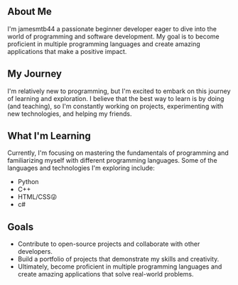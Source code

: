 

## About Me

I'm jamesmtb44 a passionate beginner developer eager to dive into the world of programming and software development. My goal is to become proficient in multiple programming languages and create amazing applications that make a positive impact.

## My Journey

I'm relatively new to programming, but I'm excited to embark on this journey of learning and exploration. I believe that the best way to learn is by doing (and teaching), so I'm constantly working on projects, experimenting with new technologies, and helping my friends.

## What I'm Learning

Currently, I'm focusing on mastering the fundamentals of programming and familiarizing myself with different programming languages. Some of the languages and technologies I'm exploring include:

- Python
- C++
- HTML/CSS😜
- c#




## Goals

- Contribute to open-source projects and collaborate with other developers.
- Build a portfolio of projects that demonstrate my skills and creativity.
- Ultimately, become proficient in multiple programming languages and create amazing applications that solve real-world problems.


